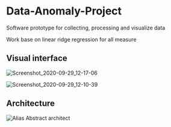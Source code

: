 # Data-Anomaly-Project
Software prototype for collecting, processing and visualize data

Work base on linear ridge regression for all measure

## Visual interface
![Screenshot_2020-09-29_12-17-06](https://user-images.githubusercontent.com/66482706/110349083-61fbfb00-8043-11eb-8f52-d69c5fa1b0d0.png)

![Screenshot_2020-09-29_12-10-39](https://user-images.githubusercontent.com/66482706/110349123-6de7bd00-8043-11eb-8caa-757e83de9a7f.png)

## Architecture


![Alias Abstract architect](https://user-images.githubusercontent.com/66482706/110362486-611e9580-8052-11eb-9e5a-ebb763dbdeae.png)

